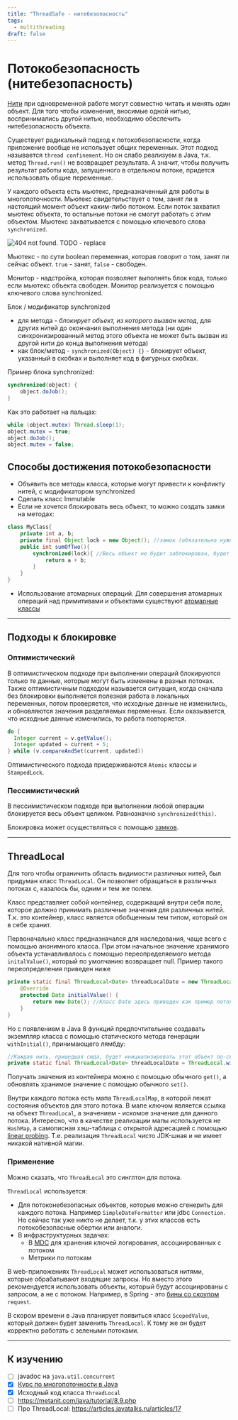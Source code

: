 ```yaml
---
title: "ThreadSafe - нитебезопасность"
tags:
  - multithreading
draft: false
---
```


# Потокобезопасность (нитебезопасность)

[Нити](./threads.md) при одновременной работе могут совместно читать и менять один объект. 
Для того чтобы изменения, вносимые одной нитью, воспринимались другой нитью, необходимо обеспечить нитебезопасность объекта.

Существует радикальный подход к потокобезопасности, когда приложение вообще не использует общих переменных.
Этот подход называется `thread confinement`.
Но он слабо реализуем в Java, т.к. метод `Thread.run()` не возвращает результата.
А значит, чтобы получить результат работы кода, запущенного в отдельном потоке, придется использовать общие переменные.

У каждого объекта есть мьютекс, предназначенный для работы в многопоточности. 
Мьютекс свидетельствует о том, занят ли в настоящий момент объект каким-либо потоком. 
Если поток захватил мьютекс объекта, то остальные потоки не смогут работать с этим объектом. 
Мьютекс захватывается с помощью ключевого слова `synchronized`.

![404 not found. TODO - replace](https://javarush.ru/api/1.0/rest/images/1293665/ac785bbd-16cf-4830-bf96-8dbfd84b3cbc?size=0)

Мьютекс - по сути boolean переменная, которая говорит о том, занят ли сейчас объект. `true` - занят, `false` - свободен.

Монитор - надстройка, которая позволяет выполнять блок кода, только если мьютекс объекта свободен. Монитор реализуется с помощью ключевого слова synchronized.

Блок / модификатор synchronized
- для метода - *блокирует объект, из которого вызван метод*, для других нитей до окончания выполнения метода (ни один синхронизированный метод этого объекта не может быть вызван из другой нити до конца выполнения метода)
- как блок/метод - `synchronized(Object) {}` - блокирует объект, указанный в скобках и выполняет код в фигурных скобках.

Пример блока synchronized:
```java
synchronized(object) {
    object.doJob();
}
```
Как это работает на пальцах:
```java
while (object.mutex) Thread.sleep(1);
object.mutex = true;
object.doJob();
object.mutex = false;
```

## Способы достижения потокобезопасности

- Объявить все методы класса, которые могут привести к конфликту нитей, с модификатором synchronized
- Сделать класс Immutable
- Если не хочется блокировать весь объект, то можно создать замки на методах:

```java
class MyClass{
    private int a, b;
    private final Object lock = new Object(); //замок (обязательно нужно создавать финальный объект)
    public int sumOfTwo(){
        synchronized(lock){ //Весь объект не будет заблокирован, будет блокирован только этот метод
            return a + b;
        }
    }
}
```

- Использование атомарных операций. Для совершения атомарных операций над примитивами и объектами существуют [атомарные классы](./atomic.md)

---
## Подходы к блокировке

### Оптимистический
В оптимистическом подходе при выполнении операций блокируются только те данные, которые могут быть изменены в разных потоках. 
Также оптимистичным подходом называется ситуация, когда сначала без блокировки выполняется полезная работа в локальных переменных, потом проверяется, что исходные данные не изменились, и обновляются значения разделяемых переменных. 
Если оказывается, что исходные данные изменились, то работа повторяется.
```java
do {
  Integer current = v.getValue();
  Integer updated = current + 5;
} while (v.compareAndSet(current, updated))
```

Оптимистического подхода придерживаются `Atomic` классы и `StampedLock`.

### Пессимистический
В пессимистическом подходе при выполнении любой операции блокируется весь объект целиком. 
Равнозначно `synchronized(this)`.

Блокировка может осуществляться с помощью [замков](locks.md).


---
## ThreadLocal

Для того чтобы ограничить область видимости различных нитей, был придуман класс `ThreadLocal`. 
Он позволяет обращаться в различных потоках с, казалось бы, одним и тем же полем.

Класс представляет собой контейнер, содержащий внутри себя поле, которое должно принимать различные значения для различных нитей. 
Т.к. это контейнер, класс является обобщенным тем типом, который он в себе хранит.

Первоначально класс предназначался для наследования, чаще всего с помощью анонимного класса. При этом начальное значение хранимого объекта устанавливалось с помощью переопределяемого метода `initalValue()`, который по умолчанию возвращает null. Пример такого переопределения приведен ниже
```java
private static final ThreadLocal<Date> threadLocalDate = new ThreadLocal() {
    @Override
    protected Date initialValue() {
        return new Date(); //Класс Date здесь приведен как пример потоконебезопасного класса
    }
}
```

Но с появлением в Java 8 функций предпочтительнее создавать экземпляр класса с помощью статического метода генерации `withInitial()`, принимающего лямбду:
```java
//Каждая нить, пришедшая сюда, будет инициализировать этот объект по-своему
private static final ThreadLocal<Date> threadLocalDate = ThreadLocal.withInitial(() -> new Date());
```

Получать значения из контейнера можно с помощью обычного `get()`, а обновлять хранимое значение с помощью обычного `set()`.

Внутри каждого потока есть мапа `ThreadLocalMap`, в которой лежат состояния объектов для этого потока.
В мапе ключом является ссылка на объект `ThreadLocal`, а значением - искомое значение для данного потока.
Интересно, что в качестве реализации мапы используется не `HashMap`, а самописная хэш-таблица с открытой адресацией с помощью [linear probing](../../data_structures/hashtable.md).
Т.е. реализация `ThreadLocal` чисто JDK-шная и не имеет никакой нативной магии.

### Применение
Можно сказать, что `ThreadLocal` это синглтон для потока.

`ThreadLocal` используется:
- Для потоконебезопасных объектов, которые можно сгенерить для каждого потока. Например `SimpleDateFormatter` или jdbc `Connection`. Но сейчас так уже никто не делает, т.к. у этих классов есть потокобезопасные обертки или аналоги.
- В инфраструктурных задачах:
  - В [MDC](../../external_lib/slf4j.md) для хранения ключей логирования, ассоциированных с потоком
  - Метрики по потокам

В web-приложениях `ThreadLocal` может использоваться нитями, которые обрабатывают входящие запросы. 
Но вместо этого рекомендуется использовать объекты, который будут ассоциированы с запросом, а не с потоком.
Например, в Spring - это [бины со скоупом](../../spring/beans.md) `request`.

В скором времени в Java планирует появиться класс `ScopedValue`, который должен будет заменить `ThreadLocal`.
К тому же он будет корректно работать с зелеными потоками.


---
## К изучению
- [ ] javadoc на `java.util.concurrent`
- [X] [Курс по многопоточности в Java](https://fillthegaps.getcourse.ru/mt7)
- [X] Исходный код класса `ThreadLocal`
- [ ] https://metanit.com/java/tutorial/8.9.php
- [ ] Про ThreadLocal: https://articles.javatalks.ru/articles/17
